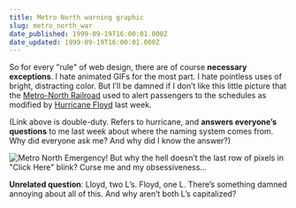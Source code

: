 ```yaml
---
title: Metro North warning graphic
slug: metro_north_war
date_published: 1999-09-19T16:00:01.000Z
date_updated: 1999-09-19T16:00:01.000Z
---
```


So for every "rule" of web design, there are of course **necessary exceptions**. I hate animated GIFs for the most part. I hate pointless uses of bright, distracting color. But I’ll be damned if I don’t like this little picture that the [Metro-North Railroad](http://www.mta.nyc.ny.us/mnr/) used to alert passengers to the schedules as modified by [Hurricane Floyd](http://www.weather.com/breaking_weather/encyclopedia/tropical/names.html) last week.

(Link above is double-duty. Refers to hurricane, and **answers everyone’s questions** to me last week about where the naming system comes from. Why did everyone ask me? And why did I know the answer?)

![Metro North Emergency!](images/emermnr.gif)
But why the hell doesn’t the last row of pixels in "Click Here" blink? Curse me and my obsessiveness…

**Unrelated question**: Lloyd, two L’s. Floyd, one L. There’s something damned annoying about all of this. And why aren’t both L’s capitalized?
